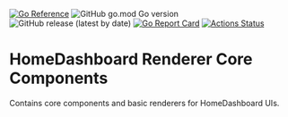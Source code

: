 [![Go Reference](https://pkg.go.dev/badge/github.com/tommzn/hdb-message-client.svg)](https://pkg.go.dev/github.com/tommzn/hdb-renderer-core)
![GitHub go.mod Go version](https://img.shields.io/github/go-mod/go-version/tommzn/hdb-renderer-core)
![GitHub release (latest by date)](https://img.shields.io/github/v/release/tommzn/hdb-renderer-core)
[![Go Report Card](https://goreportcard.com/badge/github.com/tommzn/hdb-renderer-core)](https://goreportcard.com/report/github.com/tommzn/hdb-renderer-core)
[![Actions Status](https://github.com/tommzn/hdb-renderer-core/actions/workflows/go.pkg.auto-ci.yml/badge.svg)](https://github.com/tommzn/hdb-renderer-core/actions)

# HomeDashboard Renderer Core Components
Contains core components and basic renderers for HomeDashboard UIs.
